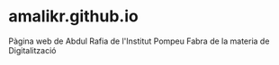 # amalikr.github.io
Pàgina web de Abdul Rafia de l'Institut Pompeu Fabra de la materia de Digitalització
